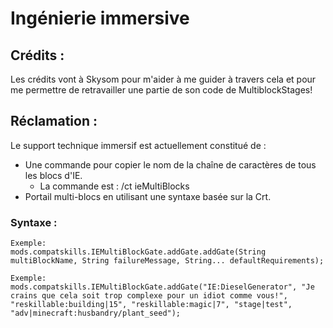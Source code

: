 # Ingénierie immersive

## Crédits :

Les crédits vont à Skysom pour m'aider à me guider à travers cela et pour me permettre de retravailler une partie de son code de MultiblockStages!

## Réclamation :

Le support technique immersif est actuellement constitué de :

- Une commande pour copier le nom de la chaîne de caractères de tous les blocs d'IE. 
    - La commande est : /ct ieMultiBlocks
- Portail multi-blocs en utilisant une syntaxe basée sur la Crt.

### Syntaxe :

    Exemple:
    mods.compatskills.IEMultiBlockGate.addGate.addGate(String multiBlockName, String failureMessage, String... defaultRequirements);
    
    Exemple:
    mods.compatskills.IEMultiBlockGate.addGate("IE:DieselGenerator", "Je crains que cela soit trop complexe pour un idiot comme vous!", "reskillable:building|15", "reskillable:magic|7", "stage|test", "adv|minecraft:husbandry/plant_seed");